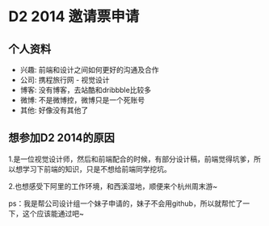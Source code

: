 # D2 2014 邀请票申请

## 个人资料

- 兴趣: 前端和设计之间如何更好的沟通及合作
- 公司: 携程旅行网 - 视觉设计
- 博客: 没有博客，去站酷和dribbble比较多
- 微博: 不是微博控，微博只是一个死账号
- 其他: 好像没有其他了

## 想参加D2 2014的原因

1.是一位视觉设计师，然后和前端配合的时候，有部分设计稿，前端觉得坑爹，所以想学习下前端的知识，只是不想给前端同学挖坑。

2.也想感受下阿里的工作环境，和西溪湿地，顺便来个杭州周末游~


ps：我是帮公司设计组一个妹子申请的，妹子不会用github，所以就帮忙了一下，这个应该能通过吧~  